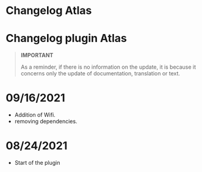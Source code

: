 # Changelog Atlas

# Changelog plugin Atlas

>**IMPORTANT**
>
>As a reminder, if there is no information on the update, it is because it concerns only the update of documentation, translation or text.

# 09/16/2021

- Addition of Wifi.
- removing dependencies.

# 08/24/2021

- Start of the plugin

